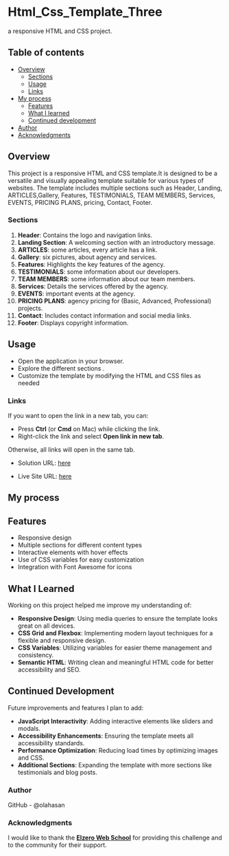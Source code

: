 # Html_Css_Template_Three
a responsive HTML and CSS project.

## Table of contents

- [Overview](#overview)
  - [Sections](#Sections)
  - [Usage](#Usage)
  - [Links](#links)
- [My process](#my-process)
  - [Features](#Features)
  - [What I learned](#what-i-learned)
  - [Continued development](#continued-development)
- [Author](#author)
- [Acknowledgments](#Acknowledgments)

## Overview

This project is a responsive HTML and CSS template.It is designed to be a versatile and visually appealing template suitable for various types of websites. The template includes multiple sections such as Header, Landing, ARTICLES,Gallery, Features, TESTIMONIALS, TEAM MEMBERS, Services, EVENTS, PRICING PLANS, pricing, Contact, Footer.

### Sections

1. **Header**: Contains the logo and navigation links.
2. **Landing Section**: A welcoming section with an introductory message.
3. **ARTICLES**: some articles, every article has a link.
4. **Gallery**: six pictures, about agency and services.
5. **Features**: Highlights the key features of the agency.
6. **TESTIMONIALS**: some information about our developers.
7. **TEAM MEMBERS**: some information about our team members.
8. **Services**: Details the services offered by the agency.
9. **EVENTS**: important events at the agency.
10. **PRICING PLANS**: agency pricing for (Basic, Advanced, Professional) projects.
11. **Contact**: Includes contact information and social media links.
12. **Footer**: Displays copyright information.

## Usage
- Open the application in your browser.
- Explore the different sections .
- Customize the template by modifying the HTML and CSS files as needed

### Links

If you want to open the link in a new tab, you can:

- Press **Ctrl** (or **Cmd** on Mac) while clicking the link.
- Right-click the link and select **Open link in new tab**.

Otherwise, all links will open in the same tab.


- Solution URL: [here](https://github.com/olahasan/Html_Css_Template_Three)

- Live Site URL: [here](https://olahasan.github.io/Html_Css_Template_Three/)

## My process

## Features

- Responsive design
- Multiple sections for different content types
- Interactive elements with hover effects
- Use of CSS variables for easy customization
- Integration with Font Awesome for icons

## What I Learned

Working on this project helped me improve my understanding of:
- **Responsive Design**: Using media queries to ensure the template looks great on all devices.
- **CSS Grid and Flexbox**: Implementing modern layout techniques for a flexible and responsive design.
- **CSS Variables**: Utilizing variables for easier theme management and consistency.
- **Semantic HTML**: Writing clean and meaningful HTML code for better accessibility and SEO.

## Continued Development

Future improvements and features I plan to add:
- **JavaScript Interactivity**: Adding interactive elements like sliders and modals.
- **Accessibility Enhancements**: Ensuring the template meets all accessibility standards.
- **Performance Optimization**: Reducing load times by optimizing images and CSS.
- **Additional Sections**: Expanding the template with more sections like testimonials and blog posts.

### Author

GitHub - @olahasan

### Acknowledgments

I would like to thank the **[Elzero Web School](https://elzero.org/)** for providing this challenge and to the community for their support.

